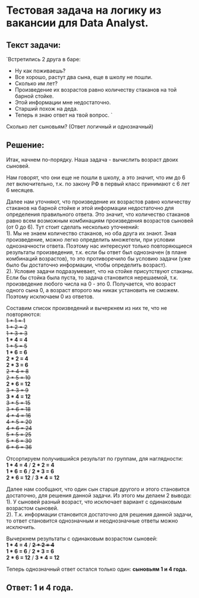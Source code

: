 # Тестовая задача на логику из вакансии для Data Analyst.

## Текст задачи:
`Встретились 2 друга в баре:  
- Ну как поживаешь?  
- Все хорошо, растут два сына, еще в школу не пошли.  
- Сколько им лет?  
- Произведение их возрастов равно количеству стаканов на той барной стойке.  
- Этой информации мне недостаточно.  
- Старший похож на деда.  
- Теперь я знаю ответ на твой вопрос.  `
  
Сколько лет сыновьям? (Ответ логичный и однозначный)

## Решение:
Итак, начнем по-порядку. Наша задача - вычислить возраст двоих сыновей.  
  
Нам говорят, что они еще не пошли в школу, а это значит, что им до 6 лет включительно, т.к. по закону РФ в первый класс принимают с 6 лет 6 месяцев.  
  
Далее нам уточняют, что произведение их возрастов равно количеству стаканов на барной стойке и этой информации недостаточно для определения правильного ответа. Это значит, что количество стаканов равно всем возможным комбинациям произведения возрастов сыновей (от 0 до 6). Тут стоит сделать несколько уточнений:  
1). Мы не знаем количество стаканов, но оба друга их знают. Зная произведение, можно легко определить множетели, при условии однозначности ответа. Поэтому нас интересуют только повторяющиеся результаты произведения, т.к. если бы ответ был однозначен (в плане комбинаций возрастов), то это противоречило бы условию задачи (уже было бы достаточно информации, чтобы определить возраст).  
2). Условие задачи подразумевает, что на стойке присутствуют стаканы. Если бы стойка была пуста, то задача становится нерешаемой, т.к. произведение любого числа на 0 - это 0. Получается, что возраст одного сына 0, а возраст второго мы никак установить не сможем. Поэтому исключаем 0 из ответов.  
  
Составим список произведений и вычеркнем из них те, что не повторяются:  
~~1 * 1 = 1~~  
~~1 * 2 = 2~~  
~~1 * 3 = 3~~  
__1 * 4 = 4__  
~~1 * 5 = 5~~  
__1 * 6 = 6__  
__2 * 2 = 4__  
__2 * 3 = 6__  
~~2 * 4 = 8~~  
~~2 * 5 = 10~~  
__2 * 6 = 12__  
~~3 * 3 = 9~~  
__3 * 4 = 12__  
~~3 * 5 = 15~~  
~~3 * 6 = 18~~  
~~4 * 4 = 16~~  
~~4 * 5 = 20~~  
~~4 * 6 = 24~~  
~~5 * 5 = 25~~  
~~5 * 6 = 30~~  
~~6 * 6 = 36~~  
  
Отсортируем получившийся результат по группам, для наглядности:  
__1 * 4 = 4__ / __2 * 2 = 4__  
__1 * 6 = 6__ / __2 * 3 = 6__  
__2 * 6 = 12__ / __3 * 4 = 12__  
  
Далее нам сообщают, что один сын старше другого и этого становится достаточно, для решения данной задачи. Из этого мы делаем 2 вывода:  
1). У сыновей разный возраст, что исключает вариант с одинаковым возрастом сыновей.  
2). Т.к. информации становится достаточно для решения данной задачи, то ответ становится однозначным и неоднозначные ответы можно исключить.  
  
Вычеркнем результаты с одинаковым возрастом сыновей:  
__1 * 4 = 4__ / ~~__2 * 2 = 4__~~  
__1 * 6 = 6__ / __2 * 3 = 6__  
__2 * 6 = 12__ / __3 * 4 = 12__  
  
Теперь однозначный ответ остался только один: __сыновьям 1 и 4 года.__  
  
## Ответ: 1 и 4 года.
